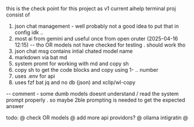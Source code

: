 this is the check point for this project as v1
current aihelp terminal proj consist of
1. json chat management - well probably not a good idea to put that in config idk ..
2. most ai from gemini and useful once from open oruter (2025-04-16 12:15)
-- tho OR models not have checked for testing . should work tho 
3. json chat msg contains intial chated model name 
4. markdown via bat md 
5. system promt for working with md and copy sh 
6. copy sh to get the code blocks and copy using 1- .. number 
7. uses .env for api 
8. uses fzf bat jq and no db (json) and xclip/wl-copy 

-- comment - some dumb models doesnt understand / read the system prompt properly . so maybe 2ble prompting is needed to get the expected answer 

todo:
@ check OR models
@ add more api providors?
@ ollama intigratin 
@ 
